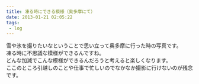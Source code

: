 ```yaml
---
title: 凍る時にできる模様（奥多摩にて）
date: 2013-01-21 02:05:22
tags: 
 - log
---
```

雪や氷を撮りたいなということで思い立って奥多摩に行った時の写真です。<br>
凍る時に不思議な模様ができるんですね。<br>
どんな加減でこんな模様ができるんだろうと考えると楽しくなります。<br>
ここのところ引越しのことや仕事で忙しいのでなかなか撮影に行けないのが残念です。

<!-- more -->

<a href="https://www.flickr.com/photos/shigeki_takeguchi/8352489975/in/photostream"><img src="https://farm9.staticflickr.com/8216/8352489975_24ec9a149c.jpg" alt="" /></a>

<a href="https://www.flickr.com/photos/shigeki_takeguchi/8352490751/in/photostream"><img src="https://farm9.staticflickr.com/8470/8352490751_916d004120.jpg" alt="" /></a>

<a href="https://www.flickr.com/photos/shigeki_takeguchi/8353554650/in/photostream"><img src="https://farm9.staticflickr.com/8368/8353554650_12bc6d0b63.jpg" alt="" /></a>



